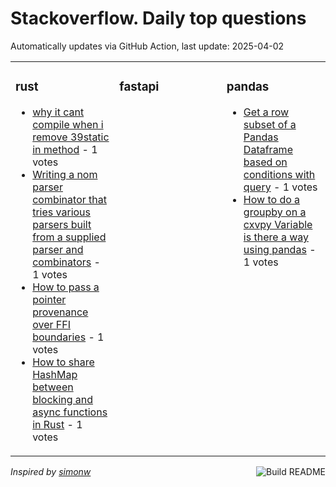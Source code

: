 # Stackoverflow. Daily top questions 

Automatically updates via GitHub Action, last update: <!-- date starts -->2025-04-02<!-- date ends -->


<table><tr><td valign="top" width="33%">

### rust
<!-- rust starts -->
* [why it cant compile when i remove 39static in method](https://stackoverflow.com/questions/79549572/why-it-cant-compile-when-i-remove-static-in-method) - 1 votes
* [Writing a nom parser combinator that tries various parsers built from a supplied parser and combinators](https://stackoverflow.com/questions/79548220/writing-a-nom-parser-combinator-that-tries-various-parsers-built-from-a-supplied) - 1 votes
* [How to pass a pointer provenance over FFI boundaries](https://stackoverflow.com/questions/79551556/how-to-pass-a-pointer-provenance-over-ffi-boundaries) - 1 votes
* [How to share HashMap between blocking and async functions in Rust](https://stackoverflow.com/questions/79550372/how-to-share-hashmap-between-blocking-and-async-functions-in-rust) - 1 votes
<!-- rust ends -->
</td><td valign="top" width="34%">


### fastapi
<!-- fastapi starts -->

<!-- fastapi ends -->
</td><td valign="top" width="34%">


### pandas
<!-- pandas starts -->
* [Get a row subset of a Pandas Dataframe based on conditions with query](https://stackoverflow.com/questions/79550403/get-a-row-subset-of-a-pandas-dataframe-based-on-conditions-with-query) - 1 votes
* [How to do a groupby on a cxvpy Variable is there a way using pandas](https://stackoverflow.com/questions/79548243/how-to-do-a-groupby-on-a-cxvpy-variable-is-there-a-way-using-pandas) - 1 votes
<!-- pandas ends -->
</td></tr></table>

<a href="https://github.com/hp0404/hp0404/actions"><img src="https://github.com/hp0404/hp0404/workflows/Build%20README/badge.svg" align="right" alt="Build README"></a> <p>*Inspired by  [simonw](https://github.com/simonw/simonw)*</p>
